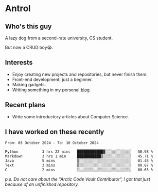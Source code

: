 # Antrol

## Who's this guy

A lazy dog from a second-rate university, CS student.

But now a CRUD boy😭.

## Interests

* Enjoy creating new projects and repositories, but never finish them.
* Front-end development, just a beginner.
* Making gadgets.
* Writing something in my personal [blog](https://blog.antrol.xyz/).

## Recent plans

* Write some introductory articles about Computer Science.

<!--
* Try to develop a website for [Anime4KCPP](https://github.com/TianZerL/Anime4KCPP).
* Develop a Markdown renderer which user can customize its css, of course it is GUI-based.~~(If I could finish  it before getting bored)~~
* Work with my [teammates](https://github.com/SWJTU-Lazy-Dogs).
* Find something interests me, as a hobby after finishing my ~~boring~~ homework.
-->

## I have worked on these recently

<!--START_SECTION:waka-->

```txt
From: 03 October 2024 - To: 10 October 2024

Python           3 hrs 22 mins   ████████████▓░░░░░░░░░░░░   50.98 %
Markdown         3 hrs 1 min     ███████████▒░░░░░░░░░░░░░   45.71 %
Java             5 mins          ▒░░░░░░░░░░░░░░░░░░░░░░░░   01.48 %
Text             3 mins          ▒░░░░░░░░░░░░░░░░░░░░░░░░   00.87 %
C                2 mins          ░░░░░░░░░░░░░░░░░░░░░░░░░   00.63 %
```

<!--END_SECTION:waka-->

*p.s.  Do not care about the "Arctic Code Vault Contributor", I got that just because of an unfinished repository.*

<!--
**qzmlgfj/qzmlgfj** is a ✨ _special_ ✨ repository because its `README.md` (this file) appears on your GitHub profile.

Here are some ideas to get you started:

- 🔭 I’m currently working on ...
- 🌱 I’m currently learning ...
- 👯 I’m looking to collaborate on ...
- 🤔 I’m looking for help with ...
- 💬 Ask me about ...
- 📫 How to reach me: ...
- 😄 Pronouns: ...
- ⚡ Fun fact: ...
-->
